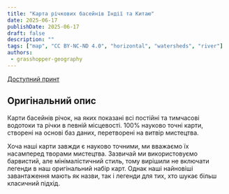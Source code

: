 ```yaml
---
title: "Карта річкових басейнів Індії та Китаю"
date: 2025-06-17
publishDate: 2025-06-17
draft: false
description: ""
tags: ["map", "CC BY-NC-ND 4.0", "horizontal", "watersheds", "river"]
authors:
 - grasshopper-geography
---
```


[Доступний принт](https://www.grasshoppergeography.com/products/river-basin-map-of-india-and-china-with-black-background-fine-art-print)

## Оригінальний опис

Карти басейнів річок, на яких показані всі постійні та тимчасові водотоки та річки в певній місцевості. 100% науково точні карти, створені на основі баз даних, перетворені на витвір мистецтва. 

Хоча наші карти завжди є науково точними, ми вважаємо їх насамперед творами мистецтва. Зазвичай ми використовуємо барвистий, але мінімалістичний стиль, тому вирішили не включати легенди в наш оригінальний набір карт. Однак наші найновіші завантаження мають як назви, так і легенди для тих, хто шукає більш класичний підхід.
